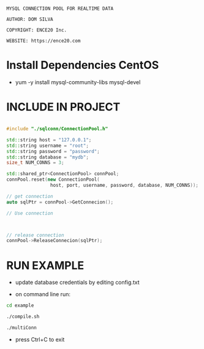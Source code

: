 # ##########################################################

    MYSQL CONNECTION POOL FOR REALTIME DATA

    AUTHOR: DOM SILVA

    COPYRIGHT: ENCE20 Inc.

    WEBSITE: https://ence20.com

# ##########################################################


# Install Dependencies CentOS

- yum -y install mysql-community-libs mysql-devel

# INCLUDE IN PROJECT

``` C++

#include "./sqlconn/ConnectionPool.h"

std::string host = "127.0.0.1";
std::string username = "root";
std::string password = "password";
std::string database = "mydb";
size_t NUM_CONNS = 3;

std::shared_ptr<ConnectionPool> connPool;
connPool.reset(new ConnectionPool(
                host, port, username, password, database, NUM_CONNS));

// get connection
auto sqlPtr = connPool->GetConnecion();

// Use connection



// release connection
connPool->ReleaseConnecion(sqlPtr);

```

# RUN EXAMPLE

- update database credentials by editing config.txt 

- on command line run:

``` bash 
cd example

./compile.sh

./multiConn

```

- press Ctrl+C to exit


